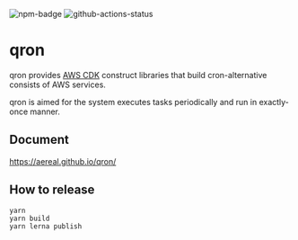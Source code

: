 ![npm-badge][npm-badge]
![github-actions-status][github-actions-status]

# qron

qron provides [AWS CDK][aws-cdk] construct libraries that build cron-alternative consists of AWS services.

qron is aimed for the system executes tasks periodically and run in exactly-once manner.

## Document

https://aereal.github.io/qron/

## How to release

```
yarn
yarn build
yarn lerna publish
```

[aws-cdk]: https://github.com/aws/aws-cdk
[npm-badge]: https://img.shields.io/npm/v/@aereal/qron
[github-actions-status]: https://github.com/aereal/qron/workflows/CI/badge.svg
